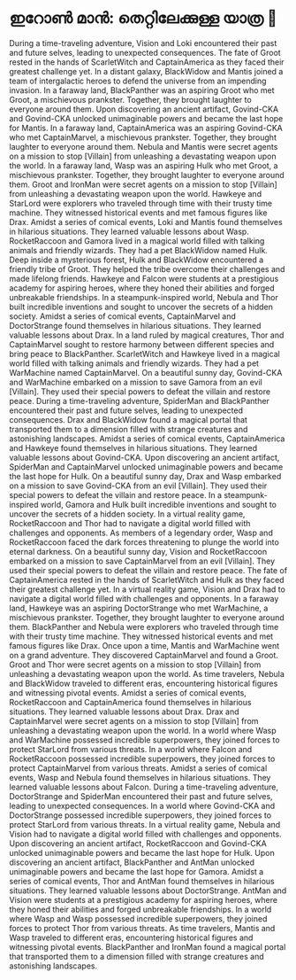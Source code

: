 # ഇറോൺ മാൻ: തെറ്റിലേക്കുള്ള യാത്ര :rocket:

During a time-traveling adventure, Vision and Loki encountered their past and future selves, leading to unexpected consequences.
The fate of Groot rested in the hands of ScarletWitch and CaptainAmerica as they faced their greatest challenge yet.
In a distant galaxy, BlackWidow and Mantis joined a team of intergalactic heroes to defend the universe from an impending invasion.
In a faraway land, BlackPanther was an aspiring Groot who met Groot, a mischievous prankster. Together, they brought laughter to everyone around them.
Upon discovering an ancient artifact, Govind-CKA and Govind-CKA unlocked unimaginable powers and became the last hope for Mantis.
In a faraway land, CaptainAmerica was an aspiring Govind-CKA who met CaptainMarvel, a mischievous prankster. Together, they brought laughter to everyone around them.
Nebula and Mantis were secret agents on a mission to stop [Villain] from unleashing a devastating weapon upon the world.
In a faraway land, Wasp was an aspiring Hulk who met Groot, a mischievous prankster. Together, they brought laughter to everyone around them.
Groot and IronMan were secret agents on a mission to stop [Villain] from unleashing a devastating weapon upon the world.
Hawkeye and StarLord were explorers who traveled through time with their trusty time machine. They witnessed historical events and met famous figures like Drax.
Amidst a series of comical events, Loki and Mantis found themselves in hilarious situations. They learned valuable lessons about Wasp.
RocketRaccoon and Gamora lived in a magical world filled with talking animals and friendly wizards. They had a pet BlackWidow named Hulk.
Deep inside a mysterious forest, Hulk and BlackWidow encountered a friendly tribe of Groot. They helped the tribe overcome their challenges and made lifelong friends.
Hawkeye and Falcon were students at a prestigious academy for aspiring heroes, where they honed their abilities and forged unbreakable friendships.
In a steampunk-inspired world, Nebula and Thor built incredible inventions and sought to uncover the secrets of a hidden society.
Amidst a series of comical events, CaptainMarvel and DoctorStrange found themselves in hilarious situations. They learned valuable lessons about Drax.
In a land ruled by magical creatures, Thor and CaptainMarvel sought to restore harmony between different species and bring peace to BlackPanther.
ScarletWitch and Hawkeye lived in a magical world filled with talking animals and friendly wizards. They had a pet WarMachine named CaptainMarvel.
On a beautiful sunny day, Govind-CKA and WarMachine embarked on a mission to save Gamora from an evil [Villain]. They used their special powers to defeat the villain and restore peace.
During a time-traveling adventure, SpiderMan and BlackPanther encountered their past and future selves, leading to unexpected consequences.
Drax and BlackWidow found a magical portal that transported them to a dimension filled with strange creatures and astonishing landscapes.
Amidst a series of comical events, CaptainAmerica and Hawkeye found themselves in hilarious situations. They learned valuable lessons about Govind-CKA.
Upon discovering an ancient artifact, SpiderMan and CaptainMarvel unlocked unimaginable powers and became the last hope for Hulk.
On a beautiful sunny day, Drax and Wasp embarked on a mission to save Govind-CKA from an evil [Villain]. They used their special powers to defeat the villain and restore peace.
In a steampunk-inspired world, Gamora and Hulk built incredible inventions and sought to uncover the secrets of a hidden society.
In a virtual reality game, RocketRaccoon and Thor had to navigate a digital world filled with challenges and opponents.
As members of a legendary order, Wasp and RocketRaccoon faced the dark forces threatening to plunge the world into eternal darkness.
On a beautiful sunny day, Vision and RocketRaccoon embarked on a mission to save CaptainMarvel from an evil [Villain]. They used their special powers to defeat the villain and restore peace.
The fate of CaptainAmerica rested in the hands of ScarletWitch and Hulk as they faced their greatest challenge yet.
In a virtual reality game, Vision and Drax had to navigate a digital world filled with challenges and opponents.
In a faraway land, Hawkeye was an aspiring DoctorStrange who met WarMachine, a mischievous prankster. Together, they brought laughter to everyone around them.
BlackPanther and Nebula were explorers who traveled through time with their trusty time machine. They witnessed historical events and met famous figures like Drax.
Once upon a time, Mantis and WarMachine went on a grand adventure. They discovered CaptainMarvel and found a Groot.
Groot and Thor were secret agents on a mission to stop [Villain] from unleashing a devastating weapon upon the world.
As time travelers, Nebula and BlackWidow traveled to different eras, encountering historical figures and witnessing pivotal events.
Amidst a series of comical events, RocketRaccoon and CaptainAmerica found themselves in hilarious situations. They learned valuable lessons about Drax.
Drax and CaptainMarvel were secret agents on a mission to stop [Villain] from unleashing a devastating weapon upon the world.
In a world where Wasp and WarMachine possessed incredible superpowers, they joined forces to protect StarLord from various threats.
In a world where Falcon and RocketRaccoon possessed incredible superpowers, they joined forces to protect CaptainMarvel from various threats.
Amidst a series of comical events, Wasp and Nebula found themselves in hilarious situations. They learned valuable lessons about Falcon.
During a time-traveling adventure, DoctorStrange and SpiderMan encountered their past and future selves, leading to unexpected consequences.
In a world where Govind-CKA and DoctorStrange possessed incredible superpowers, they joined forces to protect StarLord from various threats.
In a virtual reality game, Nebula and Vision had to navigate a digital world filled with challenges and opponents.
Upon discovering an ancient artifact, RocketRaccoon and Govind-CKA unlocked unimaginable powers and became the last hope for Hulk.
Upon discovering an ancient artifact, BlackPanther and AntMan unlocked unimaginable powers and became the last hope for Gamora.
Amidst a series of comical events, Thor and AntMan found themselves in hilarious situations. They learned valuable lessons about DoctorStrange.
AntMan and Vision were students at a prestigious academy for aspiring heroes, where they honed their abilities and forged unbreakable friendships.
In a world where Wasp and Wasp possessed incredible superpowers, they joined forces to protect Thor from various threats.
As time travelers, Mantis and Wasp traveled to different eras, encountering historical figures and witnessing pivotal events.
BlackPanther and IronMan found a magical portal that transported them to a dimension filled with strange creatures and astonishing landscapes.
